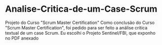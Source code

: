 # Analise-Critica-de-um-Case-Scrum
Projeto do Curso "Scrum Master Certification"
Como conclusão do Curso "Scrum Master Certification", foi pedido para ser feito a análise crítica textual de um case Scrum. Eu escolhi o Projeto Sentinel/FBI, que exponho no PDF anexado
